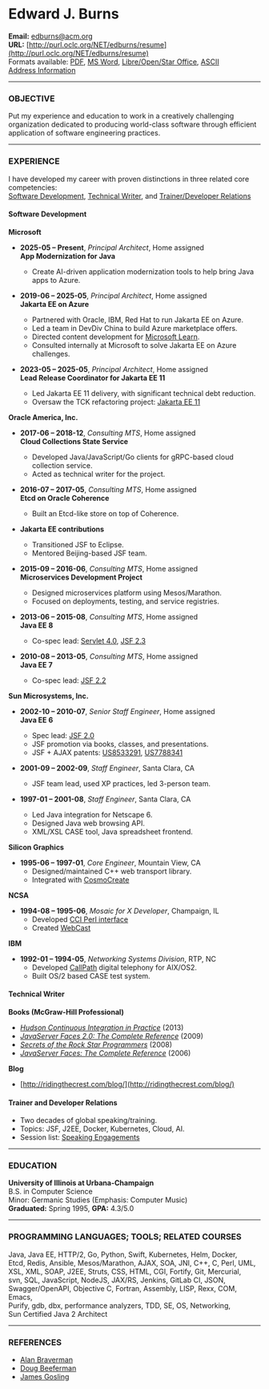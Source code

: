 # Edward J. Burns

**Email:** [edburns@acm.org](mailto:edburns@acm.org)  
**URL:** [http://purl.oclc.org/NET/edburns/resume](http://purl.oclc.org/NET/edburns/resume)  
Formats available: [PDF](edburns.pdf), [MS Word](edburns.docx), [Libre/Open/Star Office](edburns.odt), [ASCII](edburns.md)  
[Address Information](address.html)

---

### **OBJECTIVE**

Put my experience and education to work in a creatively challenging organization dedicated to producing world-class software through efficient application of software engineering practices.

---

### **EXPERIENCE**

I have developed my career with proven distinctions in three related core competencies:  
[Software Development](#software-development), [Technical Writer](#technical-writer), and [Trainer/Developer Relations](#trainer-and-developer-relations)

#### **Software Development**

**Microsoft**

- **2025-05 – Present**, *Principal Architect*, Home assigned  
  **App Modernization for Java**  
  - Create AI-driven application modernization tools to help bring Java apps to Azure.

- **2019-06 – 2025-05**, *Principal Architect*, Home assigned  
  **Jakarta EE on Azure**  
  - Partnered with Oracle, IBM, Red Hat to run Jakarta EE on Azure.  
  - Led a team in DevDiv China to build Azure marketplace offers.  
  - Directed content development for [Microsoft Learn](https://aka.ms/java/ee).  
  - Consulted internally at Microsoft to solve Jakarta EE on Azure challenges.

- **2023-05 – 2025-05**, *Principal Architect*, Home assigned  
  **Lead Release Coordinator for Jakarta EE 11**  
  - Led Jakarta EE 11 delivery, with significant technical debt reduction.  
  - Oversaw the TCK refactoring project: [Jakarta EE 11](https://jakarta.ee/specifications/platform/11/)

**Oracle America, Inc.**

- **2017-06 – 2018-12**, *Consulting MTS*, Home assigned  
  **Cloud Collections State Service**  
  - Developed Java/JavaScript/Go clients for gRPC-based cloud collection service.  
  - Acted as technical writer for the project.

- **2016-07 – 2017-05**, *Consulting MTS*, Home assigned  
  **Etcd on Oracle Coherence**  
  - Built an Etcd-like store on top of Coherence.

- **Jakarta EE contributions**
  - Transitioned JSF to Eclipse.  
  - Mentored Beijing-based JSF team.

- **2015-09 – 2016-06**, *Consulting MTS*, Home assigned  
  **Microservices Development Project**  
  - Designed microservices platform using Mesos/Marathon.  
  - Focused on deployments, testing, and service registries.

- **2013-06 – 2015-08**, *Consulting MTS*, Home assigned  
  **Java EE 8**  
  - Co-spec lead: [Servlet 4.0](https://jcp.org/en/jsr/detail?id=369), [JSF 2.3](https://jcp.org/en/jsr/detail?id=372)

- **2010-08 – 2013-05**, *Consulting MTS*, Home assigned  
  **Java EE 7**  
  - Co-spec lead: [JSF 2.2](https://jcp.org/en/jsr/detail?id=344)

**Sun Microsystems, Inc.**

- **2002-10 – 2010-07**, *Senior Staff Engineer*, Home assigned  
  **Java EE 6**  
  - Spec lead: [JSF 2.0](https://jcp.org/en/jsr/detail?id=314)  
  - JSF promotion via books, classes, and presentations.  
  - JSF + AJAX patents: [US8533291](https://patents.google.com/patent/US8533291), [US7788341](https://patents.google.com/patent/US7788341B1)

- **2001-09 – 2002-09**, *Staff Engineer*, Santa Clara, CA  
  - JSF team lead, used XP practices, led 3-person team.

- **1997-01 – 2001-08**, *Staff Engineer*, Santa Clara, CA  
  - Led Java integration for Netscape 6.  
  - Designed Java web browsing API.  
  - XML/XSL CASE tool, Java spreadsheet frontend.

**Silicon Graphics**

- **1995-06 – 1997-01**, *Core Engineer*, Mountain View, CA  
  - Designed/maintained C++ web transport library.  
  - Integrated with [CosmoCreate](http://www.sgi.com/software/cosmo/create.html)

**NCSA**

- **1994-08 – 1995-06**, *Mosaic for X Developer*, Champaign, IL  
  - Developed [CCI Perl interface](http://www.ncsa.uiuc.edu/SDG/Software/XMosaic/CCI/cci-perl.html)  
  - Created [WebCast](http://archive.ncsa.uiuc.edu/SDG/Software/XMosaic/CCI/webcast.html)

**IBM**

- **1992-01 – 1994-05**, *Networking Systems Division*, RTP, NC  
  - Developed [CallPath](https://www.edn.com/electronics-news/4340010/Alcatel-Subsidiary-To-Acquire-IBM-s-CallPath-Technology) digital telephony for AIX/OS2.  
  - Built OS/2 based CASE test system.

#### **Technical Writer**

**Books (McGraw-Hill Professional)**

- *[Hudson Continuous Integration in Practice](https://www.mhprofessional.com/9780071804288-usa-hudson-continuous-in-practice-group)* (2013)  
- *[JavaServer Faces 2.0: The Complete Reference](https://www.mhprofessional.com/9780071625098-usa-javaserver-faces-20-the-complete-reference-group)* (2009)  
- *[Secrets of the Rock Star Programmers](https://www.mhprofessional.com/9780071490832-usa-secrets-of-the-rock-star-programmers-riding-the-it-crest)* (2008)  
- *[JavaServer Faces: The Complete Reference](https://www.mhprofessional.com/9780072262407-usa-javaserver-faces-the-complete-reference-group)* (2006)

**Blog**

- [http://ridingthecrest.com/blog/](http://ridingthecrest.com/blog/)

#### **Trainer and Developer Relations**

- Two decades of global speaking/training.  
- Topics: JSF, J2EE, Docker, Kubernetes, Cloud, AI.  
- Session list: [Speaking Engagements](http://purl.oclc.org/NET/edburns/speaking-engagements/)

---

### **EDUCATION**

**University of Illinois at Urbana-Champaign**  
B.S. in Computer Science  
Minor: Germanic Studies (Emphasis: Computer Music)  
**Graduated:** Spring 1995, **GPA:** 4.3/5.0

---

### **PROGRAMMING LANGUAGES; TOOLS; RELATED COURSES**

Java, Java EE, HTTP/2, Go, Python, Swift, Kubernetes, Helm, Docker,  
Etcd, Redis, Ansible, Mesos/Marathon, AJAX, SOA, JNI, C++, C, Perl, UML,  
XSL, XML, SOAP, J2EE, Struts, CSS, HTML, CGI, Fortify, Git, Mercurial,  
svn, SQL, JavaScript, NodeJS, JAX/RS, Jenkins, GitLab CI, JSON,  
Swagger/OpenAPI, Objective C, Fortran, Assembly, LISP, Rexx, COM, Emacs,  
Purify, gdb, dbx, performance analyzers, TDD, SE, OS, Networking,  
Sun Certified Java 2 Architect

---

### **REFERENCES**

- [Alan Braverman](https://www.crunchbase.com/person/alan-braverman)  
- [Doug Beeferman](https://www.linkedin.com/in/doug-beeferman-671131/)  
- [James Gosling](https://www.linkedin.com/in/jamesgosling/)

